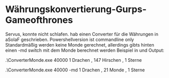 # Währungskonvertierung-Gurps-Gameofthrones

Servus, konnte nicht schlafen.
hab einen Converter für die Währungen in aSoIaF geschrieben.
Powershellversion ist commandline only
Standardmäßig werden keine Monde gerechnet, allerdings gibts hinten einen -md switch mit dem Monde berechnet werden
Beispiel in und Output:

.\ConverterMonde.exe 40000
1 Drachen , 147 Hirschen , 1 Sterne

.\ConverterMonde.exe 40000 -md
1 Drachen , 21 Monde , 1 Sterne
